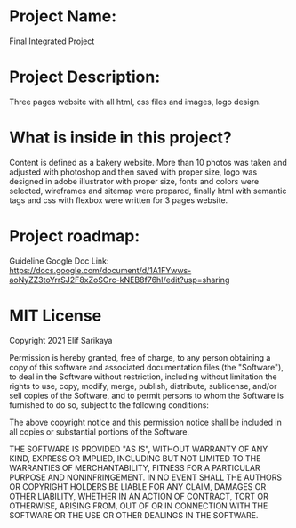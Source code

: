 # Project Name:
Final Integrated Project

# Project Description:
Three pages website with all html, css files and images, logo design.

# What is inside in this project?
Content is defined as a bakery website. More than 10 photos was taken and adjusted with photoshop and then saved with proper size, logo was designed in adobe illustrator with proper size, fonts and colors were selected, wireframes and sitemap were prepared, finally html with semantic tags and css with flexbox were written for 3 pages website.

# Project roadmap:
 Guideline Google Doc Link: 
 https://docs.google.com/document/d/1A1FYwws-aoNyZZ3toYrrSJ2F8xZoSOrc-kNEB8f76hI/edit?usp=sharing

# MIT License
Copyright 2021 Elif Sarikaya

Permission is hereby granted, free of charge, to any person obtaining a copy of this software and associated documentation files (the "Software"), to deal in the Software without restriction, including without limitation the rights to use, copy, modify, merge, publish, distribute, sublicense, and/or sell copies of the Software, and to permit persons to whom the Software is furnished to do so, subject to the following conditions:

The above copyright notice and this permission notice shall be included in all copies or substantial portions of the Software.

THE SOFTWARE IS PROVIDED "AS IS", WITHOUT WARRANTY OF ANY KIND, EXPRESS OR IMPLIED, INCLUDING BUT NOT LIMITED TO THE WARRANTIES OF MERCHANTABILITY, FITNESS FOR A PARTICULAR PURPOSE AND NONINFRINGEMENT. IN NO EVENT SHALL THE AUTHORS OR COPYRIGHT HOLDERS BE LIABLE FOR ANY CLAIM, DAMAGES OR OTHER LIABILITY, WHETHER IN AN ACTION OF CONTRACT, TORT OR OTHERWISE, ARISING FROM, OUT OF OR IN CONNECTION WITH THE SOFTWARE OR THE USE OR OTHER DEALINGS IN THE SOFTWARE.

